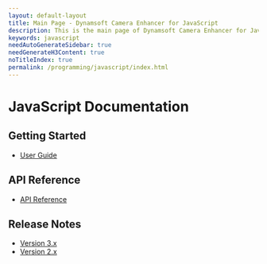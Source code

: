 ```yaml
---
layout: default-layout
title: Main Page - Dynamsoft Camera Enhancer for JavaScript
description: This is the main page of Dynamsoft Camera Enhancer for JavaScript Language.
keywords: javascript
needAutoGenerateSidebar: true
needGenerateH3Content: true
noTitleIndex: true
permalink: /programming/javascript/index.html
---
```


# JavaScript Documentation

## Getting Started

* [User Guide](user-guide/index.md)

## API Reference

* [API Reference](api-reference/index.md)

## Release Notes

* [Version 3.x](release-note/index.md)
* [Version 2.x](release-note/index.md)
